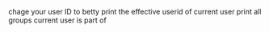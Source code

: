 chage your user ID to betty
print the effective userid of current user
print all groups current user is part of
